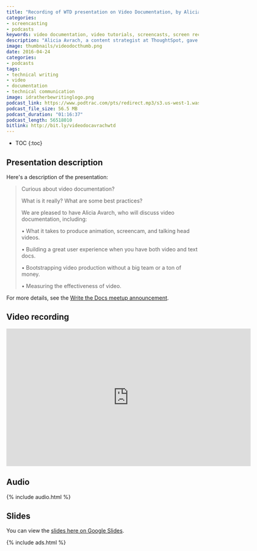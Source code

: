 ```yaml
---
title: "Recording of WTD presentation on Video Documentation, by Alicia Avrach"
categories:
- screencasting
- podcasts
keywords: video documentation, video tutorials, screencasts, screen recordings, video production
description: "Alicia Avrach, a content strategist at ThoughtSpot, gave a presentation about video documentation at a recent Write the Docs San Francisco meetup. In this presentation, Alicia covers all the aspects of video production, from scripting to recording, post-processing, publishing, and more."
image: thumbnails/videodocthumb.png
date: 2016-04-24
categories:
- podcasts
tags:
- technical writing
- video
- documentation
- technical communication
image: idratherbewritinglogo.png
podcast_link: https://www.podtrac.com/pts/redirect.mp3/s3.us-west-1.wasabisys.com/idbwmedia.com/podcasts/aliciaavrachaudio.mp3
podcast_file_size: 56.5 MB
podcast_duration: "01:16:37"
podcast_length: 56518010
bitlink: http://bit.ly/videodocavrachwtd
---
```


* TOC
{:toc}

## Presentation description

Here's a description of the presentation:

>Curious about video documentation?
>
>What is it really? What are some best practices?
>
>We are pleased to have Alicia Avarch, who will discuss video documentation, including:
>
>• What it takes to produce animation, screencam, and talking head videos.
>
>• Building a great user experience when you have both video and text docs.
>
>• Bootstrapping video production without a big team or a ton of money.
>
>• Measuring the effectiveness of video.

For more details, see the [Write the Docs meetup announcement](http://www.meetup.com/Write-the-Docs/events/229946722/).

## Video recording

<iframe width="640" height="360" src="https://www.youtube.com/embed/pl7VrgPlHpE" frameborder="0" allowfullscreen></iframe>

## Audio

{% include audio.html %}

## Slides

You can view the [slides here on Google Slides](http://bit.ly/videodocaliciaslides).

{% include ads.html %}
